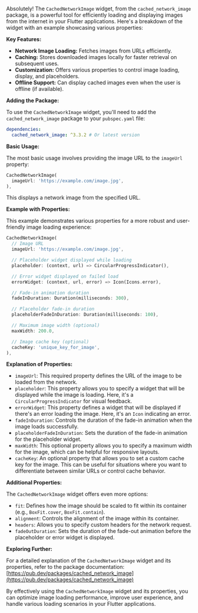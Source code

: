 Absolutely! The `CachedNetworkImage` widget, from the `cached_network_image` package, is a powerful tool for efficiently loading and displaying images from the internet in your Flutter applications. Here's a breakdown of the widget with an example showcasing various properties:

**Key Features:**

* **Network Image Loading:** Fetches images from URLs efficiently.
* **Caching:** Stores downloaded images locally for faster retrieval on subsequent uses.
* **Customization:** Offers various properties to control image loading, display, and placeholders.
* **Offline Support:** Can display cached images even when the user is offline (if available).

**Adding the Package:**

To use the `CachedNetworkImage` widget, you'll need to add the `cached_network_image` package to your `pubspec.yaml` file:

```yaml
dependencies:
  cached_network_image: ^3.3.2 # Or latest version
```

**Basic Usage:**

The most basic usage involves providing the image URL to the `imageUrl` property:

```dart
CachedNetworkImage(
  imageUrl: 'https://example.com/image.jpg',
),
```

This displays a network image from the specified URL.

**Example with Properties:**

This example demonstrates various properties for a more robust and user-friendly image loading experience:

```dart
CachedNetworkImage(
  // Image URL
  imageUrl: 'https://example.com/image.jpg',

  // Placeholder widget displayed while loading
  placeholder: (context, url) => CircularProgressIndicator(),

  // Error widget displayed on failed load
  errorWidget: (context, url, error) => Icon(Icons.error),

  // Fade-in animation duration
  fadeInDuration: Duration(milliseconds: 300),

  // Placeholder fade-in duration
  placeholderFadeInDuration: Duration(milliseconds: 100),

  // Maximum image width (optional)
  maxWidth: 200.0,

  // Image cache key (optional)
  cacheKey: 'unique_key_for_image',
),
```

**Explanation of Properties:**

* `imageUrl`: This required property defines the URL of the image to be loaded from the network.
* `placeholder`: This property allows you to specify a widget that will be displayed while the image is loading. Here, it's a `CircularProgressIndicator` for visual feedback.
* `errorWidget`: This property defines a widget that will be displayed if there's an error loading the image. Here, it's an `Icon` indicating an error.
* `fadeInDuration`: Controls the duration of the fade-in animation when the image loads successfully.
* `placeholderFadeInDuration`: Sets the duration of the fade-in animation for the placeholder widget.
* `maxWidth`: This optional property allows you to specify a maximum width for the image, which can be helpful for responsive layouts.
* `cacheKey`: An optional property that allows you to set a custom cache key for the image. This can be useful for situations where you want to differentiate between similar URLs or control cache behavior.

**Additional Properties:**

The `CachedNetworkImage` widget offers even more options:

* `fit`: Defines how the image should be scaled to fit within its container (e.g., `BoxFit.cover`, `BoxFit.contain`).
* `alignment`: Controls the alignment of the image within its container.
* `headers`: Allows you to specify custom headers for the network request.
* `fadeOutDuration`: Sets the duration of the fade-out animation before the placeholder or error widget is displayed.

**Exploring Further:**

For a detailed explanation of the `CachedNetworkImage` widget and its properties, refer to the package documentation: [https://pub.dev/packages/cached_network_image](https://pub.dev/packages/cached_network_image)

By effectively using the `CachedNetworkImage` widget and its properties, you can optimize image loading performance, improve user experience, and handle various loading scenarios in your Flutter applications.
